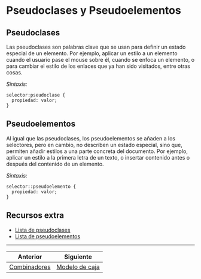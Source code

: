# Pseudoclases y Pseudoelementos 

## Pseudoclases
Las pseudoclases son palabras clave que se usan para definir un estado especial de un elemento. Por ejemplo, aplicar un estilo a un elemento cuando el usuario pase el mouse sobre él, cuando se enfoca un elemento, o para cambiar el estilo de los enlaces que ya han sido visitados, entre otras cosas.

_Sintaxis:_
```
selector:pseudoclase {
  propiedad: valor;
}
```

## Pseudoelementos
Al igual que las pseudoclases, los pseudoelementos se añaden a los selectores, pero en cambio, no describen un estado especial, sino que, permiten añadir estilos a una parte concreta del documento. Por ejemplo, aplicar un estilo a la primera letra de un texto, o insertar contenido antes o después del contenido de un elemento.

_Sintaxis:_
```
selector::pseudoelemento {
  propiedad: valor;
}
```

## Recursos extra
* [Lista de pseudoclases](https://www.w3schools.com/css/css_pseudo_classes.asp)
* [Lista de pseudoelementos](https://www.w3schools.com/css/css_pseudo_elements.asp)

***
| Anterior                   | Siguiente                     |
|----------------------------|-------------------------------|
| [Combinadores](/combinadores/) | [Modelo de caja](/boxmodel/)|